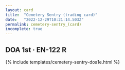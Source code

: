```yaml
---
layout: card
title:  "Cemetery Sentry (trading card)"
date:   "2022-12-29T10:21:14.503Z"
permalink: cemetery-sentry_(card)
incomplete: true
---
```


## DOA 1st &middot; EN-122 R

{% include templates/cemetery-sentry-doa1e.html %}
